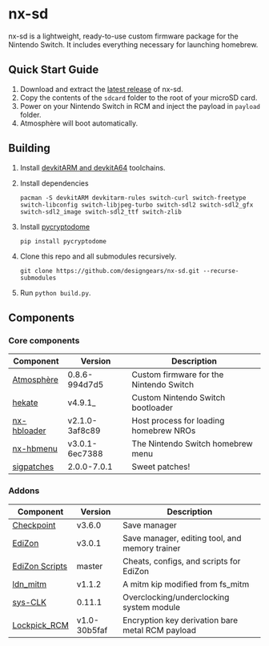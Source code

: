 # nx-sd 

nx-sd is a lightweight, ready-to-use custom firmware package for the Nintendo Switch. It includes everything necessary for launching homebrew.


## Quick Start Guide

1. Download and extract the [latest release](https://github.com/designgears/nx-sd/releases/latest) of nx-sd.
2. Copy the contents of the `sdcard` folder to the root of your microSD card.
3. Power on your Nintendo Switch in RCM and inject the payload in `payload` folder.
4. Atmosphère will boot automatically.

## Building

1. Install [devkitARM and devkitA64](https://devkitpro.org/wiki/Getting_Started) toolchains.
2. Install dependencies

       pacman -S devkitARM devkitarm-rules switch-curl switch-freetype switch-libconfig switch-libjpeg-turbo switch-sdl2 switch-sdl2_gfx switch-sdl2_image switch-sdl2_ttf switch-zlib
   
3. Install [pycryptodome](https://pycryptodome.readthedocs.io/en/latest/)

       pip install pycryptodome

4. Clone this repo and all submodules recursively.

       git clone https://github.com/designgears/nx-sd.git --recurse-submodules

5. Run `python build.py`.

## Components

### Core components

| Component                                                 | Version        | Description |
| --------------------------------------------------------- | -------------- | ----------- |
| [Atmosphère](https://github.com/Atmosphere-NX/Atmosphere) | 0.8.6-994d7d5  | Custom firmware for the Nintendo Switch |
| [hekate](https://github.com/CTCaer/hekate)                | v4.9.1_        | Custom Nintendo Switch bootloader |
| [nx-hbloader](https://github.com/switchbrew/nx-hbloader)  | v2.1.0-3af8c89 | Host process for loading homebrew NROs |
| [nx-hbmenu](https://github.com/switchbrew/nx-hbmenu)      | v3.0.1-6ec7388 | The Nintendo Switch homebrew menu |
| [sigpatches](https://bit.ly/2EYbEHg)                      | 2.0.0-7.0.1    | Sweet patches! |

### Addons

| Component                                                 | Version | Description |
| --------------------------------------------------------- | ------------ | ----------- |
| [Checkpoint](https://github.com/FlagBrew/Checkpoint)      | v3.6.0       | Save manager |
| [EdiZon](https://github.com/WerWolv/EdiZon)               | v3.0.1       | Save manager, editing tool, and memory trainer |
| [EdiZon Scripts](https://bit.ly/2V0kXMt)                  | master       | Cheats, configs, and scripts for EdiZon |
| [ldn_mitm](https://github.com/spacemeowx2/ldn_mitm)       | v1.1.2       | A mitm kip modified from fs_mitm |
| [sys-CLK](https://github.com/retronx-team/sys-clk)        | 0.11.1       | Overclocking/underclocking system module |
| [Lockpick_RCM](https://github.com/shchmue/Lockpick_RCM)   | v1.0-30b5faf | Encryption key derivation bare metal RCM payload |


